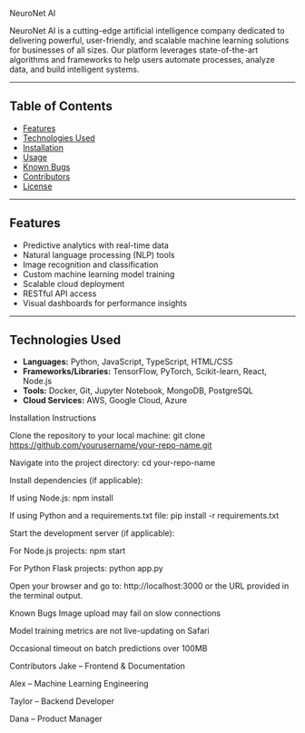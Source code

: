 NeuroNet AI

NeuroNet AI is a cutting-edge artificial intelligence company dedicated to delivering powerful, user-friendly, and scalable machine learning solutions for businesses of all sizes. Our platform leverages state-of-the-art algorithms and frameworks to help users automate processes, analyze data, and build intelligent systems.

---

## Table of Contents

- [Features](#features)
- [Technologies Used](#technologies-used)
- [Installation](#installation)
- [Usage](#usage)
- [Known Bugs](#known-bugs)
- [Contributors](#contributors)
- [License](#license)

---

## Features

- Predictive analytics with real-time data
- Natural language processing (NLP) tools
- Image recognition and classification
- Custom machine learning model training
- Scalable cloud deployment
- RESTful API access
- Visual dashboards for performance insights

---

## Technologies Used

- **Languages:** Python, JavaScript, TypeScript, HTML/CSS
- **Frameworks/Libraries:** TensorFlow, PyTorch, Scikit-learn, React, Node.js
- **Tools:** Docker, Git, Jupyter Notebook, MongoDB, PostgreSQL
- **Cloud Services:** AWS, Google Cloud, Azure

Installation Instructions

Clone the repository to your local machine:
git clone https://github.com/yourusername/your-repo-name.git

Navigate into the project directory:
cd your-repo-name

Install dependencies (if applicable):

If using Node.js:
npm install

If using Python and a requirements.txt file:
pip install -r requirements.txt

Start the development server (if applicable):

For Node.js projects:
npm start

For Python Flask projects:
python app.py

Open your browser and go to:
http://localhost:3000 or the URL provided in the terminal output.

Known Bugs
Image upload may fail on slow connections

Model training metrics are not live-updating on Safari

Occasional timeout on batch predictions over 100MB

Contributors
Jake – Frontend & Documentation

Alex – Machine Learning Engineering

Taylor – Backend Developer

Dana – Product Manager